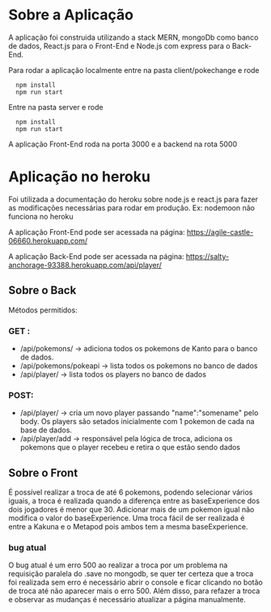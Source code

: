 # Sobre a Aplicação

A aplicação foi construida utilizando a stack MERN, mongoDb como banco de dados, React.js para o Front-End e Node.js com express para o Back-End. 

Para rodar a aplicação localmente entre na pasta client/pokechange e rode 
      
      npm install
      npm run start

Entre na pasta server e rode

      npm install
      npm run start

A aplicação Front-End roda na porta 3000 e a backend na rota 5000

# Aplicação no heroku
Foi utilizada a documentação do heroku sobre node.js e react.js para fazer as modificações necessárias para rodar em produção. Ex: nodemoon não funciona no heroku 

A aplicação Front-End pode ser acessada na página: https://agile-castle-06660.herokuapp.com/

A aplicação Back-End pode ser acessada na página: https://salty-anchorage-93388.herokuapp.com/api/player/

## Sobre o Back
Métodos permitidos:
### GET :
- /api/pokemons/ -> adiciona todos os pokemons de Kanto para o banco de dados.
- /api/pokemons/pokeapi -> lista todos os pokemons no banco de dados
- /api/player/ -> lista todos os players no banco de dados

### POST:
- /api/player/ -> cria um novo player passando "name":"somename" pelo body. Os players são setados inicialmente com 1 pokemon de cada na base de dados.
- /api/player/add -> responsável pela lógica de troca, adiciona os pokemons que o player recebeu e retira o que estão sendo dados


## Sobre o Front
É possível realizar a troca de até 6 pokemons, podendo selecionar vários iguais, a troca é realizada quando a diferença entre as baseExperience dos dois jogadores 
é  menor que 30. Adicionar mais de um pokemon igual não modifica o valor do baseExperience.
Uma troca fácil de ser realizada é entre a Kakuna e o Metapod pois ambos tem a mesma baseExperience.

### bug atual
O bug atual é um erro 500 ao realizar a troca por um problema na requisição paralela do .save no mongodb, se quer ter certeza que a troca foi realizada sem erro é necessário 
abrir o console e ficar clicando no botão de troca até não aparecer mais o erro 500. Além disso, para refazer a troca e observar as mudanças é necessário atualizar a página manualmente.
